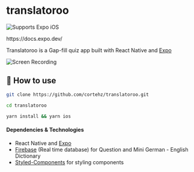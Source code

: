 # translatoroo

<p>
  <!-- iOS -->
  <img alt="Supports Expo iOS" longdesc="Supports Expo iOS" src="https://img.shields.io/badge/iOS-4630EB.svg?style=flat-square&logo=APPLE&labelColor=999999&logoColor=fff" />
 </p>
 https://docs.expo.dev/


Translatoroo is a Gap-fill quiz app built with React Native and [Expo](https://docs.expo.dev/)

<img alt="Screen Recording" longdesc="Screen Recording" src="https://res.cloudinary.com/cortehz/image/upload/v1644144011/react-native-quiz/GIF-2022-02-06-11-39-06.gif" />


## 🚀 How to use

```sh
git clone https://github.com/cortehz/translatoroo.git 
```

```sh
cd translatoroo
```

```sh
yarn install && yarn ios
```

#### Dependencies & Technologies

- React Native and [Expo](https://docs.expo.dev/)
- [Firebase](https://firebase.google.com/) (Real time database) for Question and Mini German - English Dictionary
- [Styled-Components](https://styled-components.com/) for styling components
